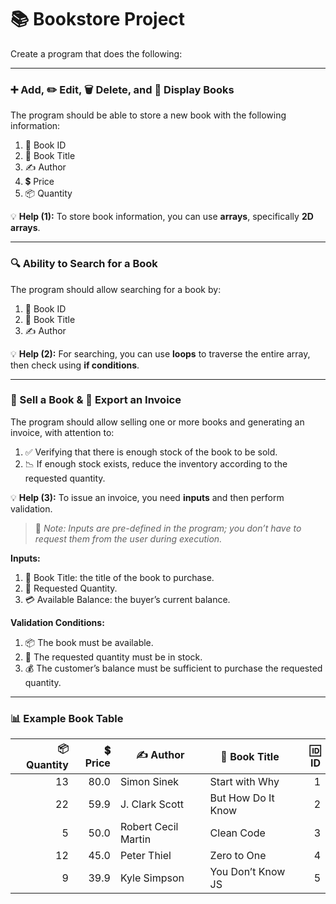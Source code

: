 # 📚 Bookstore Project  

Create a program that does the following:  

---

### ➕ Add, ✏️ Edit, 🗑️ Delete, and 👀 Display Books  
The program should be able to store a new book with the following information:  

1. 🔢 Book ID  
2. 📖 Book Title  
3. ✍️ Author  
4. 💲 Price  
5. 📦 Quantity  

💡 **Help (1):** To store book information, you can use **arrays**, specifically **2D arrays**.  

---

### 🔍 Ability to Search for a Book  
The program should allow searching for a book by:  

1. 🔢 Book ID  
2. 📖 Book Title  
3. ✍️ Author  

💡 **Help (2):** For searching, you can use **loops** to traverse the entire array, then check using **if conditions**.  

---

### 🛒 Sell a Book & 🧾 Export an Invoice  
The program should allow selling one or more books and generating an invoice, with attention to:  

1. ✅ Verifying that there is enough stock of the book to be sold.  
2. 📉 If enough stock exists, reduce the inventory according to the requested quantity.  

💡 **Help (3):** To issue an invoice, you need **inputs** and then perform validation.  
> 📝 *Note: Inputs are pre-defined in the program; you don’t have to request them from the user during execution.*  

**Inputs:**  
1. 📖 Book Title: the title of the book to purchase.  
2. 🔢 Requested Quantity.  
3. 💳 Available Balance: the buyer’s current balance.  

**Validation Conditions:**  
1. 📦 The book must be available.  
2. 🔢 The requested quantity must be in stock.  
3. 💰 The customer’s balance must be sufficient to purchase the requested quantity.  

---

### 📊 Example Book Table  

| 📦 Quantity | 💲 Price | ✍️ Author             | 📖 Book Title        | 🆔 ID |
|------------:|---------:|-----------------------|----------------------|------:|
| 13          | 80.0     | Simon Sinek           | Start with Why       | 1     |
| 22          | 59.9     | J. Clark Scott        | But How Do It Know   | 2     |
| 5           | 50.0     | Robert Cecil Martin   | Clean Code           | 3     |
| 12          | 45.0     | Peter Thiel           | Zero to One          | 4     |
| 9           | 39.9     | Kyle Simpson          | You Don’t Know JS    | 5     |
